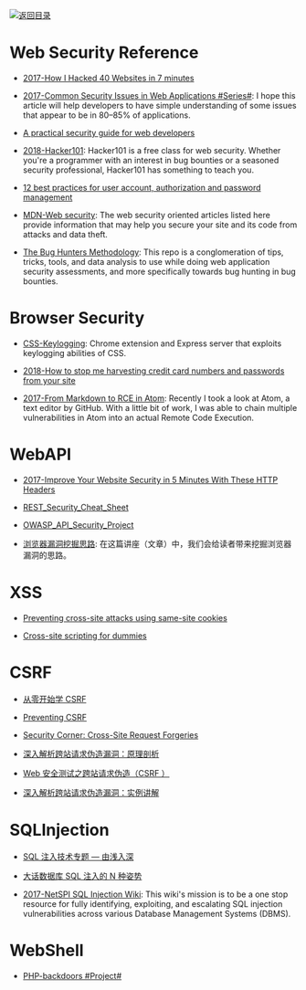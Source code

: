 [![返回目录](https://parg.co/UGo)](https://github.com/wxyyxc1992/Awesome-Reference)

# Web Security Reference

* [2017-How I Hacked 40 Websites in 7 minutes](https://parg.co/U5b)

* [2017-Common Security Issues in Web Applications #Series#](https://parg.co/Uu9): I hope this article will help developers to have simple understanding of some issues that appear to be in 80–85% of applications.

- [A practical security guide for web developers](https://github.com/FallibleInc/security-guide-for-developers)

- [2018-Hacker101](https://github.com/Hacker0x01/hacker101): Hacker101 is a free class for web security. Whether you're a programmer with an interest in bug bounties or a seasoned security professional, Hacker101 has something to teach you.

* [12 best practices for user account, authorization and password management](https://parg.co/U9A)

* [MDN-Web security](https://developer.mozilla.org/en-US/docs/Web/Security): The web security oriented articles listed here provide information that may help you secure your site and its code from attacks and data theft.

* [The Bug Hunters Methodology](https://github.com/jhaddix/tbhm): This repo is a conglomeration of tips, tricks, tools, and data analysis to use while doing web application security assessments, and more specifically towards bug hunting in bug bounties.

# Browser Security

* [CSS-Keylogging](https://github.com/maxchehab/CSS-Keylogging): Chrome extension and Express server that exploits keylogging abilities of CSS.

- [2018-How to stop me harvesting credit card numbers and passwords from your site](https://parg.co/Uvz)

* [2017-From Markdown to RCE in Atom](https://statuscode.ch/2017/11/from-markdown-to-rce-in-atom/): Recently I took a look at Atom, a text editor by GitHub. With a little bit of work, I was able to chain multiple vulnerabilities in Atom into an actual Remote Code Execution.

# WebAPI

* [2017-Improve Your Website Security in 5 Minutes With These HTTP Headers](https://parg.co/Upz)

* [REST_Security_Cheat_Sheet](https://www.owasp.org/index.php/REST_Security_Cheat_Sheet)

* [OWASP_API_Security_Project](https://www.owasp.org/index.php/OWASP_API_Security_Project)

- [浏览器漏洞挖掘思路](https://zhuanlan.zhihu.com/p/28719766): 在这篇讲座（文章）中，我们会给读者带来挖掘浏览器漏洞的思路。

# XSS

* [Preventing cross-site attacks using same-site cookies](https://parg.co/bs5)

- [Cross-site scripting for dummies](https://hackernoon.com/cross-site-scripting-for-dummies-be30f76fad09#.6yvkvry4s)

# CSRF

* [从零开始学 CSRF](http://www.freebuf.com/articles/web/55965.html)

* [Preventing CSRF](http://www.playhack.net/view.php?id=31)

* [Security Corner: Cross-Site Request Forgeries](http://shiflett.org/articles/cross-site-request-forgeries)

* [深入解析跨站请求伪造漏洞：原理剖析](http://netsecurity.51cto.com/art/200812/102951.htm)

* [Web 安全测试之跨站请求伪造（CSRF ）](http://netsecurity.51cto.com/art/200811/97281.htm)

* [深入解析跨站请求伪造漏洞：实例讲解](http://netsecurity.51cto.com/art/200812/102925.htm)

# SQLInjection

* [SQL 注入技术专题 — 由浅入深](http://www.tuicool.com/articles/fAF363)

* [大话数据库 SQL 注入的 N 种姿势](http://www.freebuf.com/articles/web/98119.html)

- [2017-NetSPI SQL Injection Wiki](https://sqlwiki.netspi.com/): This wiki's mission is to be a one stop resource for fully identifying, exploiting, and escalating SQL injection vulnerabilities across various Database Management Systems (DBMS).

# WebShell

* [PHP-backdoors #Project#](https://github.com/bartblaze/PHP-backdoors)
